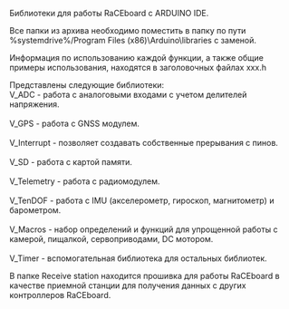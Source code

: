 Библиотеки для работы RaCEboard с ARDUINO IDE.

Все папки из архива необходимо поместить в папку  по пути %systemdrive%/Program Files (x86)\Arduino\libraries с заменой.

Информация по использованию каждой функции, а также общие примеры использования, находятся в заголовочных файлах xxx.h

Представлены следующие библиотеки:
<br>V_ADC - работа с аналоговыми входами с учетом делителей напряжения.</br> 
<br>V_GPS - работа с GNSS модулем.</br> 
<br>V_Interrupt - позволяет создавать собственные прерывания с пинов.</br> 
<br>V_SD - работа с картой памяти.</br> 
<br>V_Telemetry - работа с радиомодулем.</br> 
<br>V_TenDOF - работа с IMU (акселерометр, гироскоп, магнитометр) и барометром.</br> 
<br>V_Macros - набор определений и функций для упрощенной работы с камерой, пищалкой, сервоприводами, DC мотором.</br> 
<br>V_Timer - вспомогательная библиотека для остальных библиотек.</br> 

В папке Receive station находится прошивка для работы RaCEboard в качестве приемной станции для получения данных с других контроллеров RaCEboard.
